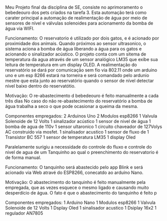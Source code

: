 Meu Projeto  final da disciplina de SE, consiste no aprimoramento o bebedeouro dos pets criados na tarefa 3.
Esta automação terá como carater principal a automação de realimentação de água por meio de sensores de nível e válvulas solenoides para acionamento da bomba de água via WIFI.

Funcionamento:
O reservatorio é utilizado por dois gatos, e é acionado por proximidade dos animais. Quando próximos ao sensor ultrasonico, o sistema aciona a bomba de água liberando a água para os gatos e acionando o sinalizador acústico. O projeto conta com um sitema de temperatura da agua através de um sensor analógico LM35 que exibe sua leitura de temperatura em um display OLED.
A realimentação do reservatório se dará por comunicação sem fio via 802.11 onde um arduino uno e um esp 8266 estará na torneira e  será comandado pelo ardunio mestre que esta junto ao reservatório quando o sensor de nível detectar nível baixo dentro do reservatótio.

Motivação:
O re-abastecimento d bebedeouro é feito manualmente a cada três dias 
No caso do não re-abastecimento do reservatório a bomba de água trabalha a seco o que pode ocasionar a queima da mesma.

Componentes empregados:
2 Arduinos Uno
2 Modulos esp8266
1 Valvula Solenoide de 12 Volts
1 sinalizador acústico
1 sensor de nivel de água
1 bomba de agua de 110v
1 sensor ultaronico 
1 circuito chaveador de 127Volys AC construido via mosfet.
1 sinalisador acustico
1 sensor de fluxo de 
1 Transistor BC 557
1 sensor  de temperatura LM35
1 display Oled


Paralelamente surigiu a necessidade do controle do fluxo e controle do nivel de agua de um Tanquinho ao qual o preenchimento do reservatorio é de forma manual.

Funcionamento:
O tanquinho será abastecido pelo app Blink e será acionado via Web atravé do ESP8266, conecatdo ao arduíno  Nano.


Motivação:
O abastecimento do tanquinho é feito manualmente pela empregada, que as vezes esquece o mesmo ligado e causando muito desperdício de água. O fato é que o abastecimento do tanquinho é feito p

Componentes empregados:
1 Arduino  Nano
1 Modulos esp8266
1 Valvula Solenoide de 12 Volts
1 Dsplay Oled
1 sinalisador acustico
1 Dsiplay 16x2
1 regulador  AN7805
